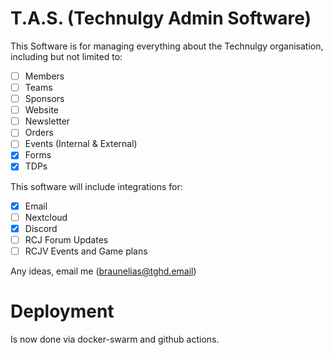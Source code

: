 # T.A.S. (Technulgy Admin Software)

This Software is for managing everything about the Technulgy organisation,
including but not limited to:
 - [ ] Members
 - [ ] Teams
 - [ ] Sponsors
 - [ ] Website
 - [ ] Newsletter
 - [ ] Orders
 - [ ] Events (Internal & External)
 - [x] Forms
 - [x] TDPs

This software will include integrations for:
 - [x] Email
 - [ ] Nextcloud
 - [x] Discord
 - [ ] RCJ Forum Updates
 - [ ] RCJV Events and Game plans

Any ideas, email me (braunelias@tghd.email)

# Deployment
Is now done via docker-swarm and github actions.
